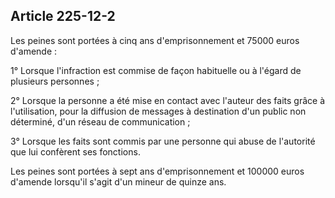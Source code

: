 Article 225-12-2
----
Les peines sont portées à cinq ans d'emprisonnement et 75000 euros d'amende :

1° Lorsque l'infraction est commise de façon habituelle ou à l'égard de
plusieurs personnes ;

2° Lorsque la personne a été mise en contact avec l'auteur des faits grâce à
l'utilisation, pour la diffusion de messages à destination d'un public non
déterminé, d'un réseau de communication ;

3° Lorsque les faits sont commis par une personne qui abuse de l'autorité que
lui confèrent ses fonctions.

Les peines sont portées à sept ans d'emprisonnement et 100000 euros d'amende
lorsqu'il s'agit d'un mineur de quinze ans.
